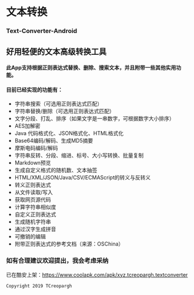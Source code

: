 # 文本转换
### Text-Converter-Android
## 好用轻便的文本高级转换工具
#### 此App支持根据正则表达式替换、删除、搜索文本，并且附带一些其他实用功能。
#### 目前已经实现的功能有：

 * 字符串搜索（可选用正则表达式匹配）
 * 字符串替换/删除（可选用正则表达式匹配）
 * 文字分段、打乱、排序（如果文字是一串数字，可根据数字大小排序）
 * AES加解密
 * Java 代码格式化、JSON格式化、HTML格式化
 * Base64编码/解码、生成MD5摘要
 * 摩斯电码编码/解码
 * 字符串反转、分段、缩进、标号、大小写转换、批量复制
 * Markdown预览
 * 生成自定义格式的随机数、文本抽签
 * HTML/XML/JSON/Java/CSV/ECMAScript的转义与反转义
 * 转义正则表达式
 * 从文件读取/写入
 * 获取网页源代码
 * 计算字符串相似度
 * 自定义正则表达式
 * 生成随机字符串
 * 通过汉字生成拼音
 * 可撤销的编辑
 * 附带正则表达式的参考文档（来源：OSChina）
 
### 如有合理建议欢迎提出，我会考虑采纳

已在酷安上架：https://www.coolapk.com/apk/xyz.tcreopargh.textconverter

```
Copyright 2019 TCreopargh
```
